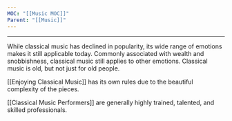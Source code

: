 ```yaml
---
MOC: "[[Music MOC]]"
Parent: "[[Music]]"
---
```

---

While classical music has declined in popularity, its wide range of emotions makes it still applicable today. Commonly associated with wealth and snobbishness, classical music still applies to other emotions. Classical music is old, but not just for old people. 

[[Enjoying Classical Music]] has its own rules due to the beautiful complexity of the pieces.

[[Classical Music Performers]] are generally highly trained, talented, and skilled professionals.
